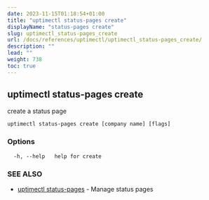 ```yaml
---
date: 2023-11-15T01:18:54+01:00
title: "uptimectl status-pages create"
displayName: "status-pages create"
slug: uptimectl_status-pages_create
url: /docs/references/uptimectl/uptimectl_status-pages_create/
description: ""
lead: ""
weight: 738
toc: true
---
```

## uptimectl status-pages create

create a status page

```
uptimectl status-pages create [company name] [flags]
```

### Options

```
  -h, --help   help for create
```

### SEE ALSO

* [uptimectl status-pages](/docs/references/uptimectl/uptimectl_status-pages/)	 - Manage status pages

